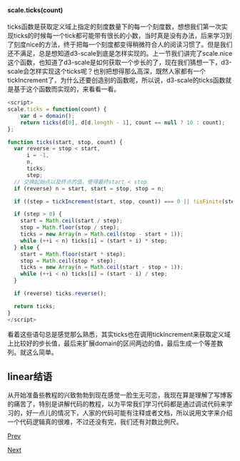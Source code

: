 #### scale.ticks(count)

ticks函数是获取定义域上指定的刻度数量下的每一个刻度数，想想我们第一次实现ticks的时候每一个tick都可能带有很长的小数，当时真是没有办法，后来学习到了刻度nice的方法，终于把每一个刻度都变得稍微符合人的阅读习惯了。但是我们还不满足，总是想知道d3-scale到底是怎样实现的。上一节我们讲完了scale.nice这个函数，也知道了d3-scale是如何获取一个步长的了，现在我们猜想一下，d3-scale会怎样实现这个ticks呢？也别把想得那么高深，既然人家都有一个tickIncrement了，为什么还要创造别的函数呢，所以说，d3-scale的ticks函数就是基于这个函数而实现的，来看看一看。

```Javascript
<script>
scale.ticks = function(count) {
	var d = domain();
	return ticks(d[0], d[d.length - 1], count == null ? 10 : count);
};

function ticks(start, stop, count) {
  var reverse = stop < start,
      i = -1,
      n,
      ticks,
      step;
  // 交换起始点以及终点的值，使得最终start < stop
  if (reverse) n = start, start = stop, stop = n;

  if ((step = tickIncrement(start, stop, count)) === 0 || !isFinite(step)) return [];

  if (step > 0) {
    start = Math.ceil(start / step);
    stop = Math.floor(stop / step);
    ticks = new Array(n = Math.ceil(stop - start + 1));
    while (++i < n) ticks[i] = (start + i) * step;
  } else {
    start = Math.floor(start * step);
    stop = Math.ceil(stop * step);
    ticks = new Array(n = Math.ceil(start - stop + 1));
    while (++i < n) ticks[i] = (start - i) / step;
  }

  if (reverse) ticks.reverse();

  return ticks;
}
</script>
```
看着这些语句总是感觉那么熟悉，其实ticks也在调用tickIncrement来获取定义域上比较好的步长值，最后来扩展domain的区间两边的值，最后生成一个等差数列。就这么简单。





## linear结语

从开始准备些教程的兴致勃勃到现在感觉一脸生无可恋，我现在算是理解了写博客的痛苦了，特别是讲解代码的教程，以为平常我们学习代码都是通过调试代码来学习的，好一点儿的情况下，人家的代码可能有注释或者文档，所以说用文字来介绍一个代码逻辑真的很难，不过还没有完，我们还有对数比例尺。

[Prev](d3_linear_5.md)

[Next](../Log)

